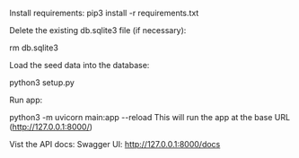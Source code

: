 Install requirements:
pip3 install -r requirements.txt

Delete the existing db.sqlite3 file (if necessary):

rm db.sqlite3

Load the seed data into the database:

python3 setup.py

Run app:

python3 -m uvicorn main:app --reload
This will run the app at the base URL (http://127.0.0.1:8000/)

Vist the API docs:
Swagger UI: http://127.0.0.1:8000/docs
